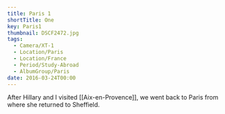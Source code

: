 ```yaml
---
title: Paris 1
shortTitle: One
key: Paris1
thumbnail: DSCF2472.jpg
tags:
  - Camera/XT-1
  - Location/Paris
  - Location/France
  - Period/Study-Abroad
  - AlbumGroup/Paris
date: 2016-03-24T00:00
---
```

After Hillary and I visited [[Aix-en-Provence]], we went back to Paris from where she returned to Sheffield.

